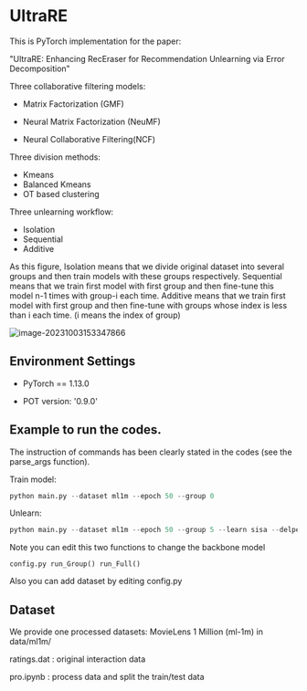 # UltraRE

This is PyTorch implementation for the paper:

"UltraRE: Enhancing RecEraser for Recommendation Unlearning via Error Decomposition"

Three collaborative filtering models: 

- Matrix Factorization (GMF)

- Neural Matrix Factorization (NeuMF)
- Neural Collaborative Filtering(NCF)

Three division methods:

- Kmeans
- Balanced Kmeans
- OT based clustering

Three unlearning workflow:

- Isolation
- Sequential
- Additive

As this figure, Isolation means that we divide original dataset into several groups and then train models with these groups respectively. Sequential means that we train first model with first group and then fine-tune this model n-1 times with group-i each time. Additive means that we train first model with first group and then fine-tune with groups whose index is less than i each time. (i means the index of group)

![image-20231003153347866](C:\Users\ianzhang-pc\AppData\Roaming\Typora\typora-user-images\image-20231003153347866.png)

## Environment Settings

- PyTorch  == 1.13.0

- POT version:  '0.9.0'

## Example to run the codes.

The instruction of commands has been clearly stated in the codes (see the  parse_args function). 

Train model:

```python
python main.py --dataset ml1m --epoch 50 --group 0 
```

Unlearn:

```python
python main.py --dataset ml1m --epoch 50 --group 5 --learn sisa --delper 2 --deltype rand
```

Note you can edit this two functions to change the backbone model

```
config.py run_Group() run_Full()  
```

Also you can add dataset by editing config.py

## Dataset

We provide one processed datasets: MovieLens 1 Million (ml-1m)  in data/ml1m/

ratings.dat : original interaction data

pro.ipynb : process data and split the train/test data
